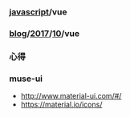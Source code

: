 ### [javascript](../../javascript.md)/vue
### [blog](../../README.md)/[2017](../README.md)/[10](README.md)/vue
### 心得
### muse-ui
* <http://www.material-ui.com/#/>
* <https://material.io/icons/>